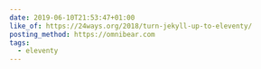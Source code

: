```yaml
---
date: 2019-06-10T21:53:47+01:00
like_of: https://24ways.org/2018/turn-jekyll-up-to-eleventy/
posting_method: https://omnibear.com
tags:
  - eleventy
---
```

